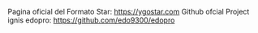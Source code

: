 
Pagina oficial del Formato Star: https://ygostar.com 
Github ofcial Project ignis edopro: https://github.com/edo9300/edopro
